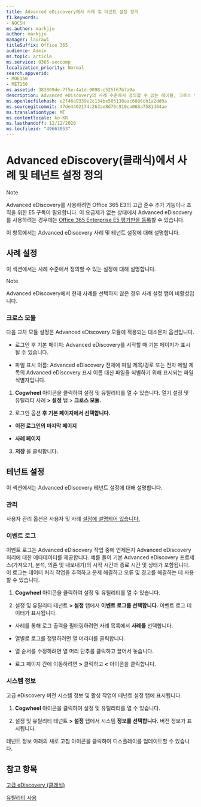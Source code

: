 ```yaml
---
title: Advanced eDiscovery에서 사례 및 테넌트 설정 정의
f1.keywords:
- NOCSH
ms.author: markjjo
author: markjjo
manager: laurawi
titleSuffix: Office 365
audience: Admin
ms.topic: article
ms.service: O365-seccomp
localization_priority: Normal
search.appverid:
- MOE150
- MET150
ms.assetid: 383809de-7f5e-4a1d-9098-c525f67b7a9a
description: Advanced eDiscovery의 사례 수준에서 정의할 수 있는 레이블, 크로스 모듈 및 테넌트 설정에 대해 자세히 알아보습니다.
ms.openlocfilehash: e2f46a9339e2c134be505138aac6886cb1a2dd9a
ms.sourcegitcommit: 47de4402174c263ae8d70c910ca068a7581d04ae
ms.translationtype: MT
ms.contentlocale: ko-KR
ms.lasthandoff: 12/12/2020
ms.locfileid: "49663053"
---
```

# <a name="define-case-and-tenant-settings-in-advanced-ediscovery-classic"></a>Advanced eDiscovery(클래식)에서 사례 및 테넌트 설정 정의

> [!NOTE]
> Advanced eDiscovery를 사용하려면 Office 365 E3의 고급 준수 추가 기능이나 조직을 위한 E5 구독이 필요합니다. 이 요금제가 없는 상태에서 Advanced eDiscovery를 사용하려는 경우에는 [Office 365 Enterprise E5 평가판을 등록](https://go.microsoft.com/fwlink/p/?LinkID=698279)할 수 있습니다. 
  
이 항목에서는 Advanced eDiscovery 사례 및 테넌트 설정에 대해 설명합니다.
  
## <a name="case-settings"></a>사례 설정

이 섹션에서는 사례 수준에서 정의할 수 있는 설정에 대해 설명합니다.
  
> [!NOTE]
> Advanced eDiscovery에서 현재 사례를 선택하지  않은 경우 사례 설정 탭이 비활성입니다. 
  
### <a name="cross-module"></a>크로스 모듈

다음 교차 모듈 설정은 Advanced eDiscovery 모듈에 적용되는 대소문자 옵션입니다.
  
- 로그인 후 기본 페이지: Advanced eDiscovery를 시작할 때 기본 페이지가 표시될 수 있습니다.
    
- 파일 표시 이름: Advanced eDiscovery 전체에 파일 제목/경로 또는 전자 메일 제목의 Advanced eDiscovery 표시 이름 대신 파일을 식별하기 위해 표시되는 파일 식별자입니다.
    
1. **Cogwheel** 아이콘을 클릭하여 설정 및 유틸리티를 열 수 있습니다.  열기 설정 및 유틸리티 사례 **\> 설정** 탭 \> **크로스 모듈.** 
    
2. 로그인 옵션 **후 기본 페이지에서 선택합니다.** 
    
  - **이전 로그인의 마지막 페이지**
    
  - **사례 페이지**
    
3. **저장** 을 클릭합니다.
    
## <a name="tenant-settings"></a>테넌트 설정

이 섹션에서는 Advanced eDiscovery 테넌트 설정에 대해 설명합니다.
  
### <a name="user-administration"></a>관리

사용자 관리 옵션은 사용자 및 사례 [설정에 설명되어 있습니다.](set-up-users-and-cases-in-advanced-ediscovery.md)
  
### <a name="event-log"></a>이벤트 로그

이벤트 로그는 Advanced eDiscovery 작업 중에 언제든지 Advanced eDiscovery 처리에 대한 메타데이터를 제공합니다. 예를 들어 기본 Advanced eDiscovery 프로세스(가져오기, 분석, 의존 및 내보내기)의 시작 시간과 종료 시간 및 상태가 포함됩니다. 이 로그는 데이터 처리 작업을 추적하고 문제 해결하고 오류 및 경고를 해결하는 데 사용할 수 있습니다.
  
1. **Cogwheel** 아이콘을 클릭하여 설정 및 유틸리티를 열 수 있습니다.  
    
2. 설정 및 유틸리티 테넌트 **\> 설정** 탭에서 **이벤트 로그를 선택합니다.** 이벤트 로그 데이터가 표시됩니다.
    
  - 사례를 통해 로그 출력을 필터링하려면 사례 목록에서 **사례를** 선택합니다. 
    
  - 열별로 로그를 정렬하려면 열 머리더를 클릭합니다. 
    
  - 열 순서를 수정하려면 열 머리 단추를 클릭하고 끌어서 놓습니다.
    
  - 로그 페이지 간에 이동하려면 **\>** 클릭하고 **\<** 아이콘을 클릭합니다. 
    
### <a name="system-information"></a>시스템 정보

고급 eDiscovery 버전 시스템 정보 및 활성 작업이 테넌트 설정 탭에 표시됩니다.
  
1. **Cogwheel** 아이콘을 클릭하여 설정 및 유틸리티를 열 수 있습니다.  
    
2. 설정 및 유틸리티 테넌트 **\> 설정** 탭에서 시스템 **정보를 선택합니다.** 버전 정보가 표시됩니다.
    
테넌트 정보 아래의 새로  고침 아이콘을 클릭하여 디스플레이를 업데이트할 수 있습니다. 
  
## <a name="see-also"></a>참고 항목

[고급 eDiscovery (클래식)](office-365-advanced-ediscovery.md)
  
[유틸리티 사용](use-advanced-ediscovery-utilities.md)

